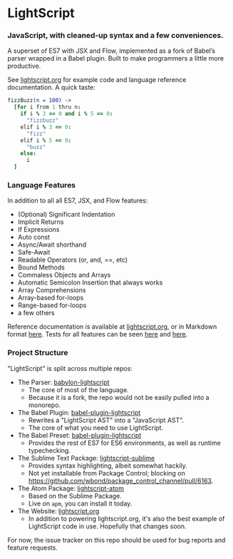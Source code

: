 # LightScript

### JavaScript, with cleaned-up syntax and a few conveniences.

A superset of ES7 with JSX and Flow,
implemented as a fork of Babel’s parser wrapped in a Babel plugin. Built to make programmers a little more productive.

See [lightscript.org](http://lightscript.org) for example code
and language reference documentation. A quick taste:

```coffee
fizzBuzz(n = 100) ->
  [for i from 1 thru n:
    if i % 3 == 0 and i % 5 == 0:
      "fizzbuzz"
    elif i % 3 == 0:
      "fizz"
    elif i % 5 == 0:
      "buzz"
    else:
      i
  ]
```


### Language Features

In addition to all all ES7, JSX, and Flow features:

- (Optional) Significant Indentation
- Implicit Returns
- If Expressions
- Auto const
- Async/Await shorthand
- Safe-Await
- Readable Operators (or, and, ==, etc)
- Bound Methods
- Commaless Objects and Arrays
- Automatic Semicolon Insertion that always works
- Array Comprehensions
- Array-based for-loops
- Range-based for-loops
- a few others

Reference documentation is available at [lightscript.org](http://lightscript.org),
or in Markdown format [here](https://github.com/lightscript/lightscript.org/blob/master/pages/docs/docs.md). Tests for all features can be seen
[here](https://github.com/lightscript/babylon-lightscript/tree/lightscript/test/fixtures/lightscript)
and [here](https://github.com/lightscript/babel-plugin-lightscript/tree/master/test/fixtures).


### Project Structure

"LightScript" is split across multiple repos:

- The Parser: [babylon-lightscript](https://github.com/lightscript/babylon-lightscript)
  - The core of most of the language.
  - Because it is a fork, the repo would not be easily pulled into a monorepo.
- The Babel Plugin: [babel-plugin-lightscript](https://github.com/lightscript/babel-plugin-lightscript)
  - Rewrites a "LightScript AST" into a "JavaScript AST".
  - The core of what you need to use LightScript.
- The Babel Preset: [babel-plugin-lightscript](https://github.com/lightscript/babel-plugin-lightscript)
  - Provides the rest of ES7 for ES6 environments, as well as runtime typechecking.
- The Sublime Text Package: [lightscript-sublime](https://github.com/lightscript/lightscript-sublime)
  - Provides syntax highlighting, albeit somewhat hackily.
  - Not yet installable from Package Control; blocking on https://github.com/wbond/package_control_channel/pull/6163.
- The Atom Package: [lightscript-atom](https://github.com/lightscript/lightscript-atom)
  - Based on the Sublime Package.
  - Live on `apm`, you can install it today.
- The Website: [lightscript.org](https://github.com/lightscript/lightscript.org)
  - In addition to powering lightscript.org, it's also the best example of LightScript code in use.
    Hopefully that changes soon.

For now, the issue tracker on this repo should be used for bug reports and feature requests.
